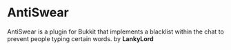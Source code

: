 AntiSwear
=======
AntiSwear is a plugin for Bukkit that implements a blacklist within the chat to prevent people typing certain words.
by **LankyLord**

